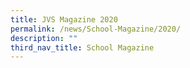 ```yaml
---
title: JVS Magazine 2020
permalink: /news/School-Magazine/2020/
description: ""
third_nav_title: School Magazine
---
```

